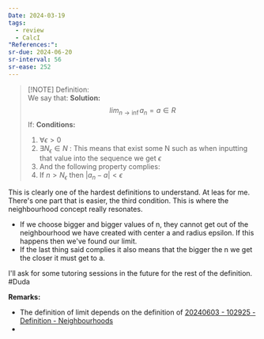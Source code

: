 ```yaml
---
Date: 2024-03-19
tags:
  - review
  - CalcI
"References:":
sr-due: 2024-06-20
sr-interval: 56
sr-ease: 252
---
```


> [!NOTE] Definition:  
> We say that:  **Solution:**
> $$
> lim_{n\rightarrow \inf} a_n = a \in R
> $$
> If: **Conditions:**
> 1. $\forall \epsilon > 0$
> 2. $\exists N_\epsilon \in N$ : This means that exist some N such as when inputting that value into the sequence we get $\epsilon$
> 3. And the following property complies: 
> 	1. If $n > N_\epsilon$ then $|a_n - a| < \epsilon$

This is clearly one of the hardest definitions to understand. At leas for me. 
There's one part that is easier, the third condition. This is where the neighbourhood concept really resonates.
+ If we choose bigger and bigger values of n, they cannot get out of the neighbourhood we have created with center a and radius  epsilon. If this happens then we've found our limit. 
+ If the last thing said complies it also means that the bigger the n we get the closer it must get to a.

I'll ask for some tutoring sessions in the future for the rest of the definition. #Duda 

**Remarks:**
+ The definition of limit depends on the definition of [20240603 - 102925 - Definition - Neighbourhoods](20240603%20-%20102925%20-%20Definition%20-%20Neighbourhoods.md)
+ 